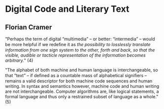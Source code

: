 # Digital Code and Literary Text #
## Florian Cramer ##

"Perhaps the term of digital “multimedia” – or better: “intermedia” – would be more helpful if we redeﬁne it as _the possibility to losslessly translate information from one sign system to the other, forth and back, so that the visible, audible or tacticle representation of the information becomes arbitrary._" (4)

"The alphabet of both machine and human language is interchangeable, so that “text” – if deﬁned as a countable mass of alphabetical signiﬁers – remains a valid descriptor for both machine code sequences and human writing. In syntax and semantics however, machine code and human writing are not interchangeable. Computer algorithms are, like logical statements, a formal language and thus only a restrained subset of language as a whole." (5)

